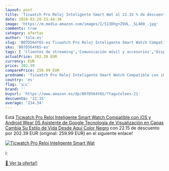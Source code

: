 ```yaml
---
layout: post
title: 'Ticwatch Pro Reloj Inteligente Smart Wat al 22.15 % de descuento'
date: 2020-03-29 15:44:38
image: 'https://m.media-amazon.com/images/I/513Dhg+Z9dL._SL400_.jpg'
comments: true
category: ofertas
author: 'tole.es'
slug: 'B07D564Y6S-es Ticwatch Pro Reloj Inteligente Smart Watch Compatible con...'
sku: 'B07D564Y6S-es'
tags: [ 'Clientes de streaming','Comunicación móvil y accesorios','Dispositivos para el streaming','Electrónica','Equipos de audio y Hi-Fi','Informática','Móviles','Móviles y smartphones libres','Tablets','android', ]
actualPrice: 202.39 EUR
currency: EUR
price: 202.39
comparePrice: 259.99 EUR
prodname: 'Ticwatch Pro Reloj Inteligente Smart Watch Compatible con iOS y Android  Wear 0S  Asistente de Google Tecnología de Visualización en Capas Cambia Su Estilo de Vida Desde Aquí Color Negro'
country: 'es'
flag: '🇪🇸'
brand: ''
buyurl: 'https://www.amazon.es/dp/B07D564Y6S/?tag=tolees-21'
descuento: '22.15'
average: '234.34'
---
```


Está [Ticwatch Pro Reloj Inteligente Smart Watch Compatible con iOS y Android  Wear 0S  Asistente de Google Tecnología de Visualización en Capas Cambia Su Estilo de Vida Desde Aquí Color Negro](https://www.amazon.es/dp/B07D564Y6S/?tag=tolees-21) con 22.15 de descuento por 202.39 EUR (original: 259.99 EUR) en el siguiente enlace!

[![Ticwatch Pro Reloj Inteligente Smart Wat](https://m.media-amazon.com/images/I/513Dhg+Z9dL._SL400_.jpg)](https://www.amazon.es/dp/B07D564Y6S/?tag=tolees-21)

ℹ️:


[🛒 Ver la oferta!!](https://www.amazon.es/dp/B07D564Y6S/?tag=tolees-21)
